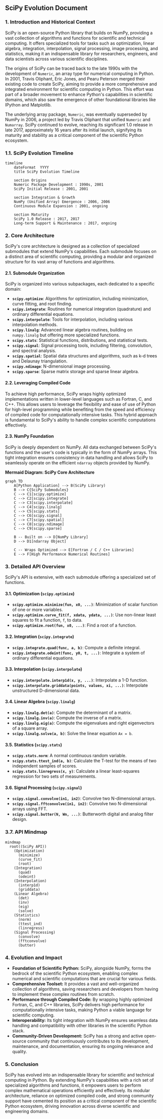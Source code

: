 ## SciPy Evolution Document

### 1. Introduction and Historical Context

SciPy is an open-source Python library that builds on NumPy, providing a vast collection of algorithms and functions for scientific and technical computing. It offers specialized tools for tasks such as optimization, linear algebra, integration, interpolation, signal processing, image processing, and statistics, making it an indispensable library for researchers, engineers, and data scientists across various scientific disciplines.

The origins of SciPy can be traced back to the late 1990s with the development of `Numeric`, an array type for numerical computing in Python. In 2001, Travis Oliphant, Eric Jones, and Pearu Peterson merged their existing code to create SciPy, aiming to provide a more comprehensive and integrated environment for scientific computing in Python. This effort was part of a broader movement to enhance Python's capabilities in scientific domains, which also saw the emergence of other foundational libraries like IPython and Matplotlib.

The underlying array package, `Numeric`, was eventually superseded by NumPy in 2006, a project led by Travis Oliphant that unified `Numeric` and `Numarray`. SciPy continued to evolve, reaching its significant 1.0 release in late 2017, approximately 16 years after its initial launch, signifying its maturity and stability as a critical component of the scientific Python ecosystem.

### 1.1. SciPy Evolution Timeline

```mermaid
timeline
    dateFormat  YYYY
    title SciPy Evolution Timeline

    section Origins
    Numeric Package Development : 1990s, 2001
    SciPy Initial Release : 2001, 2001

    section Integration & Growth
    NumPy (Unified Array) Emergence : 2006, 2006
    Continuous Module Expansion : 2001, ongoing

    section Maturity
    SciPy 1.0 Release : 2017, 2017
    Long-term Support & Maintenance : 2017, ongoing
```

### 2. Core Architecture

SciPy's core architecture is designed as a collection of specialized submodules that extend NumPy's capabilities. Each submodule focuses on a distinct area of scientific computing, providing a modular and organized structure for its vast array of functions and algorithms.

#### 2.1. Submodule Organization

SciPy is organized into various subpackages, each dedicated to a specific domain:

*   **`scipy.optimize`**: Algorithms for optimization, including minimization, curve fitting, and root finding.
*   **`scipy.integrate`**: Routines for numerical integration (quadrature) and ordinary differential equations.
*   **`scipy.interpolate`**: Tools for interpolation, including various interpolation methods.
*   **`scipy.linalg`**: Advanced linear algebra routines, building on `numpy.linalg` but offering more specialized functions.
*   **`scipy.stats`**: Statistical functions, distributions, and statistical tests.
*   **`scipy.signal`**: Signal processing tools, including filtering, convolution, and spectral analysis.
*   **`scipy.spatial`**: Spatial data structures and algorithms, such as k-d trees and Delaunay triangulation.
*   **`scipy.ndimage`**: N-dimensional image processing.
*   **`scipy.sparse`**: Sparse matrix storage and sparse linear algebra.

#### 2.2. Leveraging Compiled Code

To achieve high performance, SciPy wraps highly optimized implementations written in lower-level languages such as Fortran, C, and C++. This allows users to leverage the flexibility and ease of use of Python for high-level programming while benefiting from the speed and efficiency of compiled code for computationally intensive tasks. This hybrid approach is fundamental to SciPy's ability to handle complex scientific computations effectively.

#### 2.3. NumPy Foundation

SciPy is deeply dependent on NumPy. All data exchanged between SciPy's functions and the user's code is typically in the form of NumPy arrays. This tight integration ensures consistency in data handling and allows SciPy to seamlessly operate on the efficient `ndarray` objects provided by NumPy.

**Mermaid Diagram: SciPy Core Architecture**

```mermaid
graph TD
    A[Python Application] --> B(SciPy Library)
    B --> C{SciPy Submodules}
    C --> C1[scipy.optimize]
    C --> C2[scipy.integrate]
    C --> C3[scipy.interpolate]
    C --> C4[scipy.linalg]
    C --> C5[scipy.stats]
    C --> C6[scipy.signal]
    C --> C7[scipy.spatial]
    C --> C8[scipy.ndimage]
    C --> C9[scipy.sparse]
    
    B -- Built on --> D[NumPy Library]
    D --> D1[ndarray Object]
    
    C -- Wraps Optimized --> E[Fortran / C / C++ Libraries]
    E --> F[High Performance Numerical Routines]
```

### 3. Detailed API Overview

SciPy's API is extensive, with each submodule offering a specialized set of functions.

#### 3.1. Optimization (`scipy.optimize`)

*   **`scipy.optimize.minimize(fun, x0, ...)`**: Minimization of scalar function of one or more variables.
*   **`scipy.optimize.curve_fit(f, xdata, ydata, ...)`**: Use non-linear least squares to fit a function, `f`, to data.
*   **`scipy.optimize.root(fun, x0, ...)`**: Find a root of a function.

#### 3.2. Integration (`scipy.integrate`)

*   **`scipy.integrate.quad(func, a, b)`**: Compute a definite integral.
*   **`scipy.integrate.odeint(func, y0, t, ...)`**: Integrate a system of ordinary differential equations.

#### 3.3. Interpolation (`scipy.interpolate`)

*   **`scipy.interpolate.interp1d(x, y, ...)`**: Interpolate a 1-D function.
*   **`scipy.interpolate.griddata(points, values, xi, ...)`**: Interpolate unstructured D-dimensional data.

#### 3.4. Linear Algebra (`scipy.linalg`)

*   **`scipy.linalg.det(a)`**: Compute the determinant of a matrix.
*   **`scipy.linalg.inv(a)`**: Compute the inverse of a matrix.
*   **`scipy.linalg.eig(a)`**: Compute the eigenvalues and right eigenvectors of a square array.
*   **`scipy.linalg.solve(a, b)`**: Solve the linear equation `Ax = b`.

#### 3.5. Statistics (`scipy.stats`)

*   **`scipy.stats.norm`**: A normal continuous random variable.
*   **`scipy.stats.ttest_ind(a, b)`**: Calculate the T-test for the means of two independent samples of scores.
*   **`scipy.stats.linregress(x, y)`**: Calculate a linear least-squares regression for two sets of measurements.

#### 3.6. Signal Processing (`scipy.signal`)

*   **`scipy.signal.convolve(in1, in2)`**: Convolve two N-dimensional arrays.
*   **`scipy.signal.fftconvolve(in1, in2)`**: Convolve two N-dimensional arrays using FFT.
*   **`scipy.signal.butter(N, Wn, ...)`**: Butterworth digital and analog filter design.

### 3.7. API Mindmap

```mermaid
mindmap
  root((SciPy API))
    (Optimization)
      (minimize)
      (curve_fit)
      (root)
    (Integration)
      (quad)
      (odeint)
    (Interpolation)
      (interp1d)
      (griddata)
    (Linear Algebra)
      (det)
      (inv)
      (eig)
      (solve)
    (Statistics)
      (norm)
      (ttest_ind)
      (linregress)
    (Signal Processing)
      (convolve)
      (fftconvolve)
      (butter)
```

### 4. Evolution and Impact

*   **Foundation of Scientific Python:** SciPy, alongside NumPy, forms the bedrock of the scientific Python ecosystem, enabling complex numerical and scientific computations that are crucial for various fields.
*   **Comprehensive Toolset:** It provides a vast and well-organized collection of algorithms, saving researchers and developers from having to implement these complex routines from scratch.
*   **Performance through Compiled Code:** By wrapping highly optimized Fortran, C, and C++ libraries, SciPy delivers high performance for computationally intensive tasks, making Python a viable language for scientific computing.
*   **Interoperability:** Its tight integration with NumPy ensures seamless data handling and compatibility with other libraries in the scientific Python stack.
*   **Community-Driven Development:** SciPy has a strong and active open-source community that continuously contributes to its development, maintenance, and documentation, ensuring its ongoing relevance and quality.

### 5. Conclusion

SciPy has evolved into an indispensable library for scientific and technical computing in Python. By extending NumPy's capabilities with a rich set of specialized algorithms and functions, it empowers users to perform complex mathematical operations efficiently and effectively. Its modular architecture, reliance on optimized compiled code, and strong community support have cemented its position as a critical component of the scientific Python ecosystem, driving innovation across diverse scientific and engineering domains.
